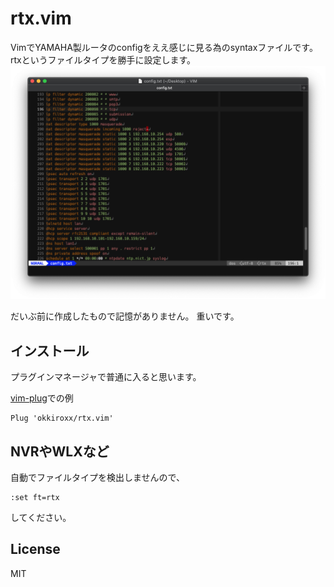 # rtx.vim
VimでYAMAHA製ルータのconfigをええ感じに見る為のsyntaxファイルです。
rtxというファイルタイプを勝手に設定します。
![Screenshot](https://github.com/okkiroxx/rtx.vim/blob/main/images/screenshot.png)

だいぶ前に作成したもので記憶がありません。
重いです。

## インストール
プラグインマネージャで普通に入ると思います。

[vim-plug](https://github.com/junegunn/vim-plug)での例
```
Plug 'okkiroxx/rtx.vim'

```

## NVRやWLXなど
自動でファイルタイプを検出しませんので、
```
:set ft=rtx
```
してください。

## License
MIT
